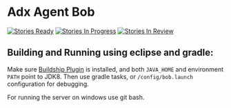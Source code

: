 # Adx Agent Bob
[![Stories Ready](https://badge.waffle.io/ranf/adx-bob.png?label=ready&title=Ready)](http://waffle.io/ranf/adx-bob)
[![Stories In Progress](https://badge.waffle.io/ranf/adx-bob.png?label=in+progress&title=In+Progress)](http://waffle.io/ranf/adx-bob)
[![Stories In Review](https://badge.waffle.io/ranf/adx-bob.png?label=to+review&title=Review)](http://waffle.io/ranf/adx-bob)


## Building and Running using eclipse and gradle:
Make sure [Buildship Plugin](http://projects.eclipse.org/projects/tools.buildship) is installed, and both `JAVA_HOME` and environment `PATH` point to JDK8.
Then use gradle tasks, or `/config/bob.launch` configuration for debugging.

For running the server on windows use git bash. 
